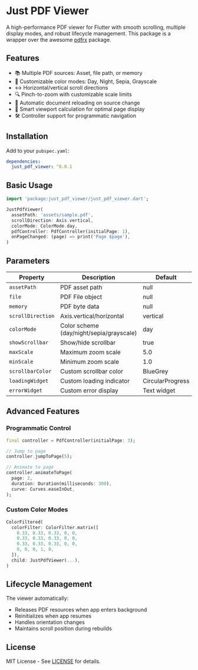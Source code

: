 # Just PDF Viewer

A high-performance PDF viewer for Flutter with smooth scrolling, multiple display modes, and robust lifecycle management.
This package is a wrapper over the awesome [pdfrx](https://pub.dev/packages/pdfrx) package.

## Features

- 📚 Multiple PDF sources: Asset, file path, or memory
- 🎨 Customizable color modes: Day, Night, Sepia, Grayscale
- ↔️ Horizontal/vertical scroll directions
- 🔍 Pinch-to-zoom with customizable scale limits
- 🔄 Automatic document reloading on source change
- 📏 Smart viewport calculation for optimal page display
- 🛠 Controller support for programmatic navigation

## Installation

Add to your `pubspec.yaml`:

```yaml
dependencies:
  just_pdf_viewer: ^0.0.1
```

## Basic Usage

```dart
import 'package:just_pdf_viewer/just_pdf_viewer.dart';

JustPdfViewer(
  assetPath: 'assets/sample.pdf',
  scrollDirection: Axis.vertical,
  colorMode: ColorMode.day,
  pdfController: PdfController(initialPage: 1),
  onPageChanged: (page) => print('Page $page'),
)
```

## Parameters

| Property           | Description                                  | Default       |
|--------------------|----------------------------------------------|---------------|
| `assetPath`        | PDF asset path                               | null          |
| `file`             | PDF File object                              | null          |
| `memory`           | PDF byte data                                | null          |
| `scrollDirection`  | Axis.vertical/horizontal                     | vertical      |
| `colorMode`        | Color scheme (day/night/sepia/grayscale)     | day           |
| `showScrollbar`    | Show/hide scrollbar                          | true          |
| `maxScale`         | Maximum zoom scale                           | 5.0           |
| `minScale`         | Minimum zoom scale                           | 1.0           |
| `scrollbarColor`   | Custom scrollbar color                       | BlueGrey      |
| `loadingWidget`    | Custom loading indicator                     | CircularProgress|
| `errorWidget`      | Custom error display                         | Text widget   |

## Advanced Features

### Programmatic Control

```dart
final controller = PdfController(initialPage: 3);

// Jump to page
controller.jumpToPage(5); 

// Animate to page
controller.animateToPage(
  page: 2,
  duration: Duration(milliseconds: 300),
  curve: Curves.easeInOut,
);
```

### Custom Color Modes

```dart
ColorFiltered(
  colorFilter: ColorFilter.matrix([
    0.33, 0.33, 0.33, 0, 0,
    0.33, 0.33, 0.33, 0, 0,
    0.33, 0.33, 0.33, 0, 0,
    0, 0, 0, 1, 0,
  ]),
  child: JustPdfViewer(...),
)
```

## Lifecycle Management

The viewer automatically:

- Releases PDF resources when app enters background
- Reinitializes when app resumes
- Handles orientation changes
- Maintains scroll position during rebuilds

## License

MIT License - See [LICENSE](LICENSE) for details.